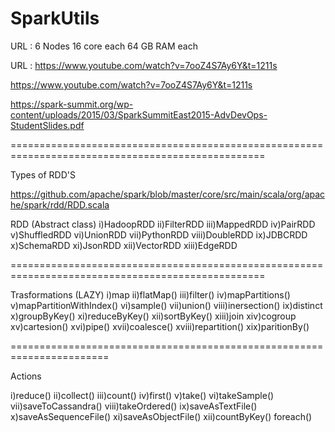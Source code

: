 # SparkUtils

URL : 6 Nodes
16 core each
64 GB RAM each

URL : https://www.youtube.com/watch?v=7ooZ4S7Ay6Y&t=1211s


https://www.youtube.com/watch?v=7ooZ4S7Ay6Y&t=1211s

https://spark-summit.org/wp-content/uploads/2015/03/SparkSummitEast2015-AdvDevOps-StudentSlides.pdf

==================================================================================================

Types of RDD'S

https://github.com/apache/spark/blob/master/core/src/main/scala/org/apache/spark/rdd/RDD.scala


RDD (Abstract class)
i)HadoopRDD
ii)FilterRDD
iii)MappedRDD
iv)PairRDD
v)ShuffledRDD
vi)UnionRDD
vii)PythonRDD
viii)DoubleRDD
ix)JDBCRDD
x)SchemaRDD
xi)JsonRDD
xii)VectorRDD
xiii)EdgeRDD

==================================================================================================


Trasformations (LAZY)
i)map
ii)flatMap()
iii)filter()
iv)mapPartitions()
v)mapPartitionWithIndex()
vi)sample()
vii)union()
viii)inersection()
ix)distinct
x)groupByKey()
xi)reduceByKey()
xii)sortByKey()
xiii)join
xiv)cogroup
xv)cartesion()
xvi)pipe()
xvii)coalesce()
xviii)repartition()
xix)paritionBy()

=======================================================================

Actions

i)reduce()
ii)collect()
iii)count()
iv)first()
v)take()
vi)takeSample()
vii)saveToCassandra()
viii)takeOrdered()
ix)saveAsTextFile()
x)saveAsSequenceFile()
xi)saveAsObjectFile()
xii)countByKey()
foreach()




